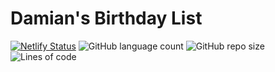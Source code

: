 # Damian's Birthday List

[![Netlify Status](https://api.netlify.com/api/v1/badges/4837a540-3dd1-476f-97bd-ff59f6ae8f09/deploy-status)](https://app.netlify.com/sites/damiansbirthday/deploys)
![GitHub language count](https://img.shields.io/github/languages/count/Nexus-Elf/website)
![GitHub repo size](https://img.shields.io/github/repo-size/Nexus-Elf/website?label=Repo%20Size)
![Lines of code](https://img.shields.io/tokei/lines/github/Nexus-Elf/website?label=Total%20Lines%20Of%20Code)
